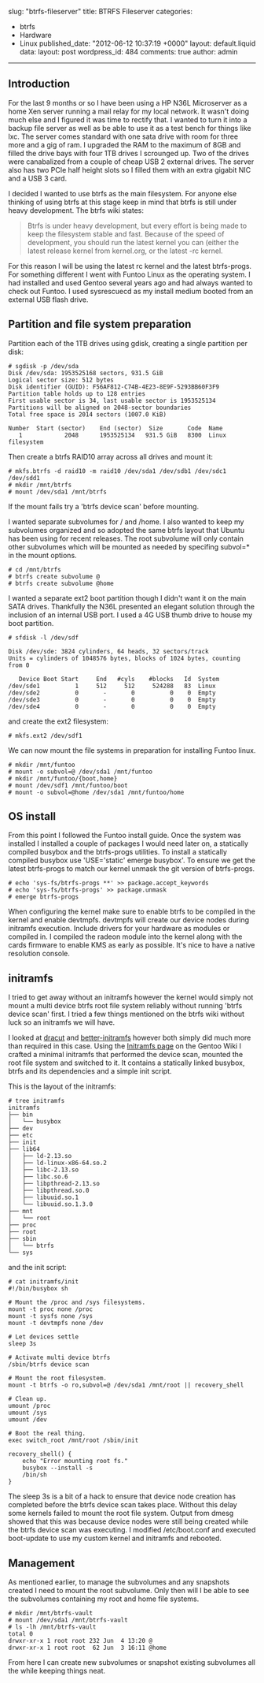 slug: "btrfs-fileserver"
title: BTRFS Fileserver
categories:
  - btrfs
  - Hardware
  - Linux
published_date: "2012-06-12 10:37:19 +0000"
layout: default.liquid
data:
  layout: post
  wordpress_id: 484
  comments: true
  author: admin
---
## Introduction


For the last 9 months or so I have been using a HP N36L Microserver as a home Xen server running a mail relay for my local network. It wasn't doing much else and I figured it was time to rectify that. I wanted to turn it into a backup file server as well as be able to use it as a test bench for things like lxc. The server comes standard with one sata drive with room for three more and a gig of ram. I upgraded the RAM to the maximum of 8GB and filled the drive bays with four 1TB drives I scrounged up. Two of the drives were canabalized from a couple of cheap USB 2 external drives. The server also has two PCIe half height slots so I filled them with an extra gigabit NIC and a USB 3 card.

I decided I wanted to use btrfs as the main filesystem. For anyone else thinking of using btrfs at this stage keep in mind that btrfs is still under heavy development. The btrfs wiki states:



> Btrfs is under heavy development, but every effort is being made to keep the filesystem stable and fast. Because of the speed of development, you should run the latest kernel you can (either the latest release kernel from kernel.org, or the latest -rc kernel.



For this reason I will be using the latest rc kernel and the latest btrfs-progs. For something different I went with Funtoo Linux as the operating system. I had installed and used Gentoo several years ago and had always wanted to check out Funtoo. I used sysrescuecd as my install medium booted from an external USB flash drive.

<!-- more -->



## Partition and file system preparation


Partition each of the 1TB drives using gdisk, creating a single partition per disk:


    
    # sgdisk -p /dev/sda
    Disk /dev/sda: 1953525168 sectors, 931.5 GiB
    Logical sector size: 512 bytes
    Disk identifier (GUID): F56AF812-C74B-4E23-8E9F-5293BB60F3F9
    Partition table holds up to 128 entries
    First usable sector is 34, last usable sector is 1953525134
    Partitions will be aligned on 2048-sector boundaries
    Total free space is 2014 sectors (1007.0 KiB)
    
    Number  Start (sector)    End (sector)  Size       Code  Name
       1            2048      1953525134   931.5 GiB   8300  Linux filesystem




Then create a btrfs RAID10 array across all drives and mount it:


    
    # mkfs.btrfs -d raid10 -m raid10 /dev/sda1 /dev/sdb1 /dev/sdc1 /dev/sdd1
    # mkdir /mnt/btrfs
    # mount /dev/sda1 /mnt/btrfs



If the mount fails try a 'btrfs device scan' before mounting. 

I wanted separate subvolumes for / and /home. I also wanted to keep my subvolumes organized and so adopted the same btrfs layout that Ubuntu has been using for recent releases. The root subvolume will only contain other subvolumes which will be mounted as needed by specifing subvol=* in the mount options.


    
    # cd /mnt/btrfs
    # btrfs create subvolume @
    # btrfs create subvolume @home



I wanted a separate ext2 boot partition though I didn't want it on the main SATA drives. Thankfully the N36L presented an elegant solution through the inclusion of an internal USB port. I used a 4G USB thumb drive to house my boot partition.


    
    # sfdisk -l /dev/sdf
    
    Disk /dev/sde: 3824 cylinders, 64 heads, 32 sectors/track
    Units = cylinders of 1048576 bytes, blocks of 1024 bytes, counting from 0
    
       Device Boot Start     End   #cyls    #blocks   Id  System
    /dev/sde1          1     512     512     524288   83  Linux
    /dev/sde2          0       -       0          0    0  Empty
    /dev/sde3          0       -       0          0    0  Empty
    /dev/sde4          0       -       0          0    0  Empty



and create the ext2 filesystem:


    
    # mkfs.ext2 /dev/sdf1



We can now mount the file systems in preparation for installing Funtoo linux.


    
    # mkdir /mnt/funtoo
    # mount -o subvol=@ /dev/sda1 /mnt/funtoo
    # mkdir /mnt/funtoo/{boot,home}
    # mount /dev/sdf1 /mnt/funtoo/boot
    # mount -o subvol=@home /dev/sda1 /mnt/funtoo/home





## OS install


From this point I followed the Funtoo install guide. Once the system was installed I installed a couple of packages I would need later on, a statically compiled busybox and the btrfs-progs utilities. To install a statically compiled busybox use 'USE='static' emerge busybox'. To ensure we get the latest btrfs-progs to match our kernel unmask the git version of btrfs-progs.


    
    # echo 'sys-fs/btrfs-progs **' >> package.accept_keywords
    # echo 'sys-fs/btrfs-progs' >> package.unmask
    # emerge btrfs-progs



When configuring the kernel make sure to enable btrfs to be compiled in the kernel and enable devtmpfs. devtmpfs will create our device nodes during initramfs execution. Include drivers for your hardware as modules or compiled in. I compiled the radeon module into the kernel along with the cards firmware to enable KMS as early as possible. It's nice to have a native resolution console.



## initramfs


I tried to get away without an initramfs however the kernel would simply not mount a multi device btrfs root file system reliably without running 'btrfs device scan' first. I tried a few things mentioned on the btrfs wiki without luck so an initramfs we will have.

I looked at [dracut](http://fedoraproject.org/wiki/Dracut) and [better-initramfs](http://slashbeast.github.com/better-initramfs/) however both simply did much more than required in this case. Using the [Initramfs page](http://en.gentoo-wiki.com/wiki/Initramfs) on the Gentoo Wiki I crafted a minimal initramfs that performed the device scan, mounted the root file system and switched to it. It contains a statically linked busybox, btrfs and its dependencies and a simple init script.

This is the layout of the initramfs:


    
    # tree initramfs
    initramfs
    ├── bin
    │   └── busybox
    ├── dev
    ├── etc
    ├── init
    ├── lib64
    │   ├── ld-2.13.so
    │   ├── ld-linux-x86-64.so.2
    │   ├── libc-2.13.so
    │   ├── libc.so.6
    │   ├── libpthread-2.13.so
    │   ├── libpthread.so.0
    │   ├── libuuid.so.1
    │   └── libuuid.so.1.3.0
    ├── mnt
    │   └── root
    ├── proc
    ├── root
    ├── sbin
    │   └── btrfs
    └── sys



and the init script:


    
    # cat initramfs/init
    #!/bin/busybox sh
    
    # Mount the /proc and /sys filesystems.
    mount -t proc none /proc
    mount -t sysfs none /sys
    mount -t devtmpfs none /dev
    
    # Let devices settle
    sleep 3s
    
    # Activate multi device btrfs
    /sbin/btrfs device scan
    
    # Mount the root filesystem.
    mount -t btrfs -o ro,subvol=@ /dev/sda1 /mnt/root || recovery_shell
    
    # Clean up.
    umount /proc
    umount /sys
    umount /dev
    
    # Boot the real thing.
    exec switch_root /mnt/root /sbin/init
    
    recovery_shell() {
    	echo "Error mounting root fs."
    	busybox --install -s
    	/bin/sh
    }



The sleep 3s is a bit of a hack to ensure that device node creation has completed before the btrfs device scan takes place. Without this delay some kernels failed to mount the root file system. Output from dmesg showed that this was because device nodes were still being created while the btrfs device scan was executing. I modified /etc/boot.conf and executed boot-update to use my custom kernel and initramfs and rebooted.



## Management


As mentioned earlier, to manage the subvolumes and any snapshots created I need to mount the root subvolume. Only then will I be able to see the subvolumes containing my root and home file systems.


    
    # mkdir /mnt/btrfs-vault
    # mount /dev/sda1 /mnt/btrfs-vault
    # ls -lh /mnt/btrfs-vault
    total 0
    drwxr-xr-x 1 root root 232 Jun  4 13:20 @
    drwxr-xr-x 1 root root  62 Jun  3 16:11 @home



From here I can create new subvolumes or snapshot existing subvolumes all the while keeping things neat.

